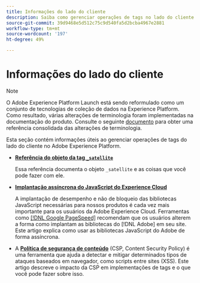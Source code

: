 ```yaml
---
title: Informações do lado do cliente
description: Saiba como gerenciar operações de tags no lado do cliente da Web ou do aplicativo móvel.
source-git-commit: 39d9468e5d512c75c9d540fa5d2bcba4967e2881
workflow-type: tm+mt
source-wordcount: '197'
ht-degree: 49%

---
```


# Informações do lado do cliente

>[!NOTE]
>
>O Adobe Experience Platform Launch está sendo reformulado como um conjunto de tecnologias de coleção de dados na Experience Platform. Como resultado, várias alterações de terminologia foram implementadas na documentação do produto. Consulte o seguinte [documento](../../term-updates.md) para obter uma referência consolidada das alterações de terminologia.

Esta seção contém informações úteis ao gerenciar operações de tags do lado do cliente no Adobe Experience Platform.

* [**Referência do objeto da tag `_satellite`**](satellite-object.md)

   Essa referência documenta o objeto `_satellite` e as coisas que você pode fazer com ele.

* [**Implantação assíncrona do JavaScript do Experience Cloud**](asynchronous-deployment.md)

   A implantação de desempenho e não de bloqueio das bibliotecas JavaScript necessárias para nossos produtos é cada vez mais importante para os usuários da Adobe Experience Cloud. Ferramentas como [[!DNL Google PageSpeed]](https://developers.google.com/speed/pagespeed/insights/) recomendam que os usuários alterem a forma como implantam as bibliotecas do [!DNL Adobe] em seu site. Este artigo explica como usar as bibliotecas JavaScript do Adobe de forma assíncrona.

* A [**Política de segurança de conteúdo**](content-security-policy.md) (CSP, Content Security Policy) é uma ferramenta que ajuda a detectar e mitigar determinados tipos de ataques baseados em navegador, como scripts entre sites (XSS). Este artigo descreve o impacto da CSP em implementações de tags e o que você pode fazer sobre isso.
